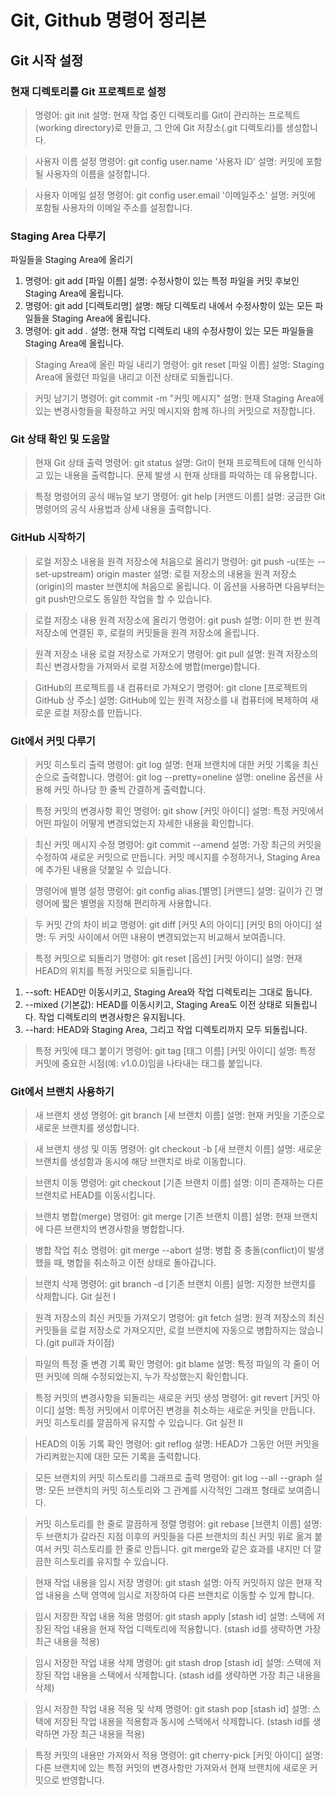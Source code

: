 # Git, Github 명령어 정리본

## Git 시작 설정

### 현재 디렉토리를 Git 프로젝트로 설정

> 명령어: git init
설명: 현재 작업 중인 디렉토리를 Git이 관리하는 프로젝트(working directory)로 만들고, 그 안에 Git 저장소(.git 디렉토리)를 생성합니다.

> 사용자 이름 설정
명령어: git config user.name '사용자 ID'
설명: 커밋에 포함될 사용자의 이름을 설정합니다.

> 사용자 이메일 설정
명령어: git config user.email '이메일주소'
설명: 커밋에 포함될 사용자의 이메일 주소를 설정합니다.

### Staging Area 다루기
파일들을 Staging Area에 올리기
1. 명령어: git add [파일 이름]
설명: 수정사항이 있는 특정 파일을 커밋 후보인 Staging Area에 올립니다.
2. 명령어: git add [디렉토리명]
설명: 해당 디렉토리 내에서 수정사항이 있는 모든 파일들을 Staging Area에 올립니다.
3. 명령어: git add .
설명: 현재 작업 디렉토리 내의 수정사항이 있는 모든 파일들을 Staging Area에 올립니다.

>Staging Area에 올린 파일 내리기
명령어: git reset [파일 이름]
설명: Staging Area에 올렸던 파일을 내리고 이전 상태로 되돌립니다.

>커밋 남기기
명령어: git commit -m "커밋 메시지"
설명: 현재 Staging Area에 있는 변경사항들을 확정하고 커밋 메시지와 함께 하나의 커밋으로 저장합니다.


### Git 상태 확인 및 도움말

>현재 Git 상태 출력
명령어: git status
설명: Git이 현재 프로젝트에 대해 인식하고 있는 내용을 출력합니다. 문제 발생 시 현재 상태를 파악하는 데 유용합니다.

>특정 명령어의 공식 매뉴얼 보기
명령어: git help [커맨드 이름]
설명: 궁금한 Git 명령어의 공식 사용법과 상세 내용을 출력합니다.

### GitHub 시작하기

>로컬 저장소 내용을 원격 저장소에 처음으로 올리기
명령어: git push -u(또는 --set-upstream) origin master
설명: 로컬 저장소의 내용을 원격 저장소(origin)의 master 브랜치에 처음으로 올립니다. 이 옵션을 사용하면 다음부터는 git push만으로도 동일한 작업을 할 수 있습니다.

>로컬 저장소 내용 원격 저장소에 올리기
명령어: git push
설명: 이미 한 번 원격 저장소에 연결된 후, 로컬의 커밋들을 원격 저장소에 올립니다.

>원격 저장소 내용 로컬 저장소로 가져오기
명령어: git pull
설명: 원격 저장소의 최신 변경사항을 가져와서 로컬 저장소에 병합(merge)합니다.

>GitHub의 프로젝트를 내 컴퓨터로 가져오기
명령어: git clone [프로젝트의 GitHub 상 주소]
설명: GitHub에 있는 원격 저장소를 내 컴퓨터에 복제하여 새로운 로컬 저장소를 만듭니다.

### Git에서 커밋 다루기

>커밋 히스토리 출력
명령어: git log
설명: 현재 브랜치에 대한 커밋 기록을 최신순으로 출력합니다.
명령어: git log --pretty=oneline
설명: oneline 옵션을 사용해 커밋 하나당 한 줄씩 간결하게 출력합니다.

>특정 커밋의 변경사항 확인
명령어: git show [커밋 아이디]
설명: 특정 커밋에서 어떤 파일이 어떻게 변경되었는지 자세한 내용을 확인합니다.

>최신 커밋 메시지 수정
명령어: git commit --amend
설명: 가장 최근의 커밋을 수정하여 새로운 커밋으로 만듭니다. 커밋 메시지를 수정하거나, Staging Area에 추가된 내용을 덧붙일 수 있습니다.

>명령어에 별명 설정
명령어: git config alias.[별명] [커맨드]
설명: 길이가 긴 명령어에 짧은 별명을 지정해 편리하게 사용합니다.

>두 커밋 간의 차이 비교
명령어: git diff [커밋 A의 아이디] [커밋 B의 아이디]
설명: 두 커밋 사이에서 어떤 내용이 변경되었는지 비교해서 보여줍니다.

>특정 커밋으로 되돌리기
명령어: git reset [옵션] [커밋 아이디]
설명: 현재 HEAD의 위치를 특정 커밋으로 되돌립니다.
1. --soft: HEAD만 이동시키고, Staging Area와 작업 디렉토리는 그대로 둡니다.
2. --mixed (기본값): HEAD를 이동시키고, Staging Area도 이전 상태로 되돌립니다. 작업 디렉토리의 변경사항은 유지됩니다.
3. --hard: HEAD와 Staging Area, 그리고 작업 디렉토리까지 모두 되돌립니다.

>특정 커밋에 태그 붙이기
명령어: git tag [태그 이름] [커밋 아이디]
설명: 특정 커밋에 중요한 시점(예: v1.0.0)임을 나타내는 태그를 붙입니다.

### Git에서 브랜치 사용하기

>새 브랜치 생성
명령어: git branch [새 브랜치 이름]
설명: 현재 커밋을 기준으로 새로운 브랜치를 생성합니다.

>새 브랜치 생성 및 이동
명령어: git checkout -b [새 브랜치 이름]
설명: 새로운 브랜치를 생성함과 동시에 해당 브랜치로 바로 이동합니다.

>브랜치 이동
명령어: git checkout [기존 브랜치 이름]
설명: 이미 존재하는 다른 브랜치로 HEAD를 이동시킵니다.

>브랜치 병합(merge)
명령어: git merge [기존 브랜치 이름]
설명: 현재 브랜치에 다른 브랜치의 변경사항을 병합합니다.

>병합 작업 취소
명령어: git merge --abort
설명: 병합 중 충돌(conflict)이 발생했을 때, 병합을 취소하고 이전 상태로 돌아갑니다.

>브랜치 삭제
명령어: git branch -d [기존 브랜치 이름]
설명: 지정한 브랜치를 삭제합니다.
Git 실전 I

>원격 저장소의 최신 커밋들 가져오기
명령어: git fetch
설명: 원격 저장소의 최신 커밋들을 로컬 저장소로 가져오지만, 로컬 브랜치에 자동으로 병합하지는 않습니다.(git pull과 차이점)

>파일의 특정 줄 변경 기록 확인
명령어: git blame
설명: 특정 파일의 각 줄이 어떤 커밋에 의해 수정되었는지, 누가 작성했는지 확인합니다.

>특정 커밋의 변경사항을 되돌리는 새로운 커밋 생성
명령어: git revert [커밋 아이디]
설명: 특정 커밋에서 이루어진 변경을 취소하는 새로운 커밋을 만듭니다. 커밋 히스토리를 깔끔하게 유지할 수 있습니다.
Git 실전 II

>HEAD의 이동 기록 확인
명령어: git reflog
설명: HEAD가 그동안 어떤 커밋을 가리켜왔는지에 대한 모든 기록을 출력합니다.

>모든 브랜치의 커밋 히스토리를 그래프로 출력
명령어: git log --all --graph
설명: 모든 브랜치의 커밋 히스토리와 그 관계를 시각적인 그래프 형태로 보여줍니다.

>커밋 히스토리를 한 줄로 깔끔하게 정렬
명령어: git rebase [브랜치 이름]
설명: 두 브랜치가 갈라진 지점 이후의 커밋들을 다른 브랜치의 최신 커밋 위로 옮겨 붙여서 커밋 히스토리를 한 줄로 만듭니다. git merge와 같은 효과를 내지만 더 깔끔한 히스토리를 유지할 수 있습니다.

>현재 작업 내용을 임시 저장
명령어: git stash
설명: 아직 커밋하지 않은 현재 작업 내용을 스택 영역에 임시로 저장하여 다른 브랜치로 이동할 수 있게 합니다.

>임시 저장한 작업 내용 적용
명령어: git stash apply [stash id]
설명: 스택에 저장된 작업 내용을 현재 작업 디렉토리에 적용합니다. (stash id를 생략하면 가장 최근 내용을 적용)

>임시 저장한 작업 내용 삭제
명령어: git stash drop [stash id]
설명: 스택에 저장된 작업 내용을 스택에서 삭제합니다. (stash id를 생략하면 가장 최근 내용을 삭제)

>임시 저장한 작업 내용 적용 및 삭제
명령어: git stash pop [stash id]
설명: 스택에 저장된 작업 내용을 적용함과 동시에 스택에서 삭제합니다. (stash id를 생략하면 가장 최근 내용을 적용)

>특정 커밋의 내용만 가져와서 적용
명령어: git cherry-pick [커밋 아이디]
설명: 다른 브랜치에 있는 특정 커밋의 변경사항만 가져와서 현재 브랜치에 새로운 커밋으로 반영합니다.